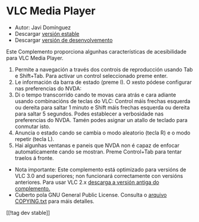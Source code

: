 # VLC Media Player #

* Autor: Javi Domínguez
* Descargar [versión estable][2]
* Descargar [versión de desenvolvemento][3]

Este Complemento proporciona algunhas características de acesibilidade para
VLC Media Player.

1. Permite a navegación a través dos controis de reproducción usando Tab e
   Shift+Tab. Para activar un control seleccionado preme enter.
2. Le información da barra de estado (preme I). O xesto pódese configurar
   nas preferencias do NVDA:
3. Di o tempo transcorrido cando te movas cara atrás e cara adiante usando
   combinacións de teclas do VLC: Control máis frechas esquerda ou dereita
   para saltar 1 minuto e Shift máis frechas esquerda ou dereita para saltar
   5 segundos. Podes establecer a verbosidade nas preferencias do
   NVDA. Tamén podes asignar un atallo de teclado para conmutar isto.
4. Anuncia o estado cando se cambia o modo aleatorio (tecla R) e o modo
   repetir (tecla L).
5. Hai algunhas ventanas e paneis que NVDA non é capaz de enfocar
   automaticamente cando se mostran. Preme Control+Tab para tentar traelos á
   fronte.

* Nota importante: Este complemento está optimizado para versións de VLC 3.0
  and superiores; non funcionará correctamente con versións anteriores. Para
  usar VLC 2.x [descarga a versión antiga do complemento.][1]
* Cuberto pola GNU General Public License. Consulta o [arquivo
  COPYING.txt](https://github.com/javidominguez/VLC/blob/master/COPYING.txt)
  para máis detalles.

[[!tag dev stable]]

[1]: https://addons.nvda-project.org/files/get.php?file=vlc

[2]: https://addons.nvda-project.org/files/get.php?file=vlc-18

[3]: https://addons.nvda-project.org/files/get.php?file=vlc-dev

